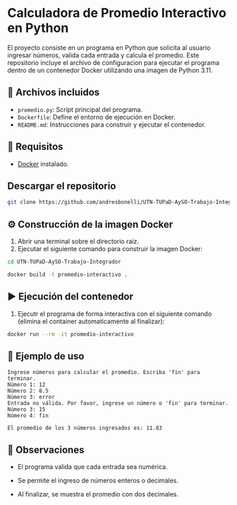 # Calculadora de Promedio Interactivo en Python

El proyecto consiste en un programa en Python que solicita al usuario ingresar números, valida cada entrada y calcula el promedio. 
Este repositorio incluye el archivo de configuracion para ejecutar el programa dentro de un contenedor Docker utilizando una imagen de Python 3.11.

## 📁 Archivos incluidos

- `promedio.py`: Script principal del programa.
- `Dockerfile`: Define el entorno de ejecución en Docker.
- `README.md`: Instrucciones para construir y ejecutar el contenedor.

## 🧰 Requisitos

- [Docker](https://www.docker.com/) instalado.

## Descargar el repositorio 

```bash
git clone https://github.com/andresbonelli/UTN-TUPaD-AySO-Trabajo-Integrador
```

## ⚙️ Construcción de la imagen Docker

1. Abrir una terminal sobre el directorio raiz.
2. Ejecutar el siguiente comando para construir la imagen Docker:

```bash
cd UTN-TUPaD-AySO-Trabajo-Integrador
```
```bash
docker build -t promedio-interactivo .
```

## ▶️ Ejecución del contenedor

1. Ejecutr el programa de forma interactiva con el siguiente comando (elimina el container automaticamente al finalizar):

```bash
docker run --rm -it promedio-interactivo
```
## 🧪 Ejemplo de uso

```commandline
Ingrese números para calcular el promedio. Escriba 'fin' para terminar.
Número 1: 12
Número 2: 8.5
Número 3: error
Entrada no válida. Por favor, ingrese un número o 'fin' para terminar.
Número 3: 15
Número 4: fin

El promedio de los 3 números ingresados es: 11.83
```

## 📌 Observaciones

- El programa valida que cada entrada sea numérica.

- Se permite el ingreso de números enteros o decimales.

- Al finalizar, se muestra el promedio con dos decimales.